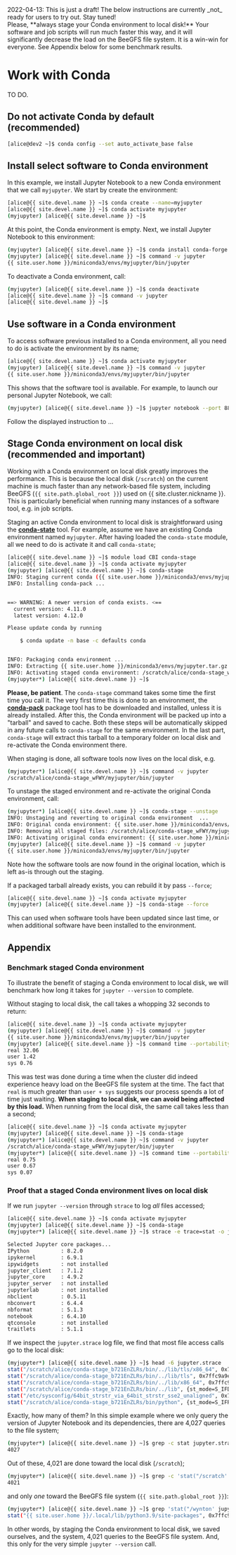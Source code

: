 <div class="alert alert-warning" role="alert" markdown="1">
2022-04-13: This is just a draft! The below instructions are currently _not_ ready for users to try out. Stay tuned!
</div>

<div class="alert alert-warning" role="alert" markdown="1">
Please, **always stage your Conda environment to local disk!** Your software and job scripts will run much faster this way, and it will significantly decrease the load on the BeeGFS file system. It is a win-win for everyone. See Appendix below for some benchmark results.
</div>


# Work with Conda

TO DO.

## Do not activate Conda by default (recommended)

```sh
[alice@dev2 ~]$ conda config --set auto_activate_base false
```


## Install select software to Conda environment

In this example, we install Jupyter Notebook to a new Conda environment that we call `myjupyter`.  We start by create the environment:

```sh
[alice@{{ site.devel.name }} ~]$ conda create --name=myjupyter
[alice@{{ site.devel.name }} ~]$ conda activate myjupyter
(myjupyter) [alice@{{ site.devel.name }} ~]$
```

At this point, the Conda environment is empty. Next, we install Jupyter Notebook to this environment:

```sh
(myjupyter) [alice@{{ site.devel.name }} ~]$ conda install conda-forge::notebook
(myjupyter) [alice@{{ site.devel.name }} ~]$ command -v jupyter
{{ site.user.home }}/miniconda3/envs/myjupyter/bin/jupyter
```

To deactivate a Conda environment, call:

```sh
(myjupyter) [alice@{{ site.devel.name }} ~]$ conda deactivate
[alice@{{ site.devel.name }} ~]$ command -v jupyter
[alice@{{ site.devel.name }} ~]$ 
```


## Use software in a Conda environment

To access software previous installed to a Conda environment, all you need to do is activate the environment by its name;

```sh
[alice@{{ site.devel.name }} ~]$ conda activate myjupyter
(myjupyter) [alice@{{ site.devel.name }} ~]$ command -v jupyter
{{ site.user.home }}/miniconda3/envs/myjupyter/bin/jupyter
```

This shows that the software tool is available. For example, to launch our personal Jupyter Notebook, we call:

```sh
(myjupyter) [alice@{{ site.devel.name }} ~]$ jupyter notebook --port 8890
```

Follow the displayed instruction to ...



## Stage Conda environment on local disk (recommended and important)

Working with a Conda environment on local disk greatly improves the performance.  This is because the local disk (`/scratch`) on the current machine is much faster than any network-based file system, including BeeGFS (`{{ site.path.global_root }}`) used on {{ site.cluster.nickname }}.  This is particularly beneficial when running many instances of a software tool, e.g. in job scripts.

Staging an active Conda environment to local disk is straightforward using the **[conda-state]** tool.  For example, assume we have an existing Conda environment named `myjupyter`.  After having loaded the `conda-state` module, all we need to do is activate it and call `conda-state`;

```sh
[alice@{{ site.devel.name }} ~]$ module load CBI conda-stage
[alice@{{ site.devel.name }} ~]$ conda activate myjupyter
(myjupyter) [alice@{{ site.devel.name }} ~]$ conda-stage
INFO: Staging current conda ({{ site.user.home }}/miniconda3/envs/myjupyter) environment to local disk ...
INFO: Installing conda-pack ...


==> WARNING: A newer version of conda exists. <==
  current version: 4.11.0
  latest version: 4.12.0

Please update conda by running

    $ conda update -n base -c defaults conda


INFO: Packaging conda environment ...
INFO: Extracting {{ site.user.home }}/miniconda3/envs/myjupyter.tar.gz {{ site.user.home }} (83685342 bytes; 2022-04-13 16:58:23.000000000 -0700) to /scratch/alice/conda-stage_wFWY/myjupyter
INFO: Activating staged conda environment: /scratch/alice/conda-stage_wFWY/myjupyter
(myjupyter*) [alice@{{ site.devel.name }} ~]$
```

**Please, be patient**. The `conda-stage` command takes some time the first time you call it. The very first time this is done to an environment, the **[conda-pack]** package tool has to be downloaded and installed, unless it is already installed. After this, the Conda environment will be packed up into a "tarball" and saved to cache.  Both these steps will be automatically skipped in any future calls to `conda-stage` for the same environment.  In the last part, `conda-stage` will extract this tarball to a temporary folder on local disk and re-activate the Conda environment there.

When staging is done, all software tools now lives on the local disk, e.g.

```sh
(myjupyter*) [alice@{{ site.devel.name }} ~]$ command -v jupyter
/scratch/alice/conda-stage_wFWY/myjupyter/bin/jupyter
```

To unstage the staged environment and re-activate the original Conda environment, call:

```sh
(myjupyter*) [alice@{{ site.devel.name }} ~]$ conda-stage --unstage
INFO: Unstaging and reverting to original conda environment  ...
INFO: Original conda environment: {{ site.user.home }}/miniconda3/envs/myjupyter
INFO: Removing all staged files: /scratch/alice/conda-stage_wFWY/myjupyter
INFO: Activating original conda environment: {{ site.user.home }}/miniconda3/envs/myjupyter
(myjupyter) [alice@{{ site.devel.name }} ~]$ command -v jupyter
{{ site.user.home }}/miniconda3/envs/myjupyter/bin/jupyter
```

Note how the software tools are now found in the original location, which is left as-is through out the staging.


If a packaged tarball already exists, you can rebuild it by pass `--force`;

```sh
[alice@{{ site.devel.name }} ~]$ conda activate myjupyter
(myjupyter) [alice@{{ site.devel.name }} ~]$ conda-stage --force
```

This can used when software tools have been updated since last time, or when additional software have been installed to the environment.


## Appendix

### Benchmark staged Conda environment

<!-- These benchmarks where collected on 2022-04-13 at 18:50 -->

To illustrate the benefit of staging a Conda environment to local disk, we will benchmark how long it takes for `jupyter --version` to complete.

Without staging to local disk, the call takes a whopping 32 seconds to return:

```sh
[alice@{{ site.devel.name }} ~]$ conda activate myjupyter
(myjupyter) [alice@{{ site.devel.name }} ~]$ command -v jupyter
{{ site.user.home }}/miniconda3/envs/myjupyter/bin/jupyter
(myjupyter) [alice@{{ site.devel.name }} ~]$ command time --portability jupyter --version > /dev/null
real 32.06
user 1.42
sys 0.76
```

This was test was done during a time when the cluster did indeed experience heavy load on the BeeGFS file system at the time.  The fact that `real` is much greater than `user + sys` suggests our process spends a lot of time just waiting.  **When staging to local disk, we can avoid being affected by this load.**  When running from the local disk, the same call takes less than a second;

```sh
[alice@{{ site.devel.name }} ~]$ conda activate myjupyter
(myjupyter) [alice@{{ site.devel.name }} ~]$ conda-stage
(myjupyter*) [alice@{{ site.devel.name }} ~]$ command -v jupyter
/scratch/alice/conda-stage_wFWY/myjupyter/bin/jupyter
(myjupyter*) [alice@{{ site.devel.name }} ~]$ command time --portability jupyter --version > /dev/null
real 0.75
user 0.67
sys 0.07
```


### Proof that a staged Conda environment lives on local disk

If we run `jupyter --version` through `strace` to log _all_ files accessed;

```sh
[alice@{{ site.devel.name }} ~]$ conda activate myjupyter
(myjupyter) [alice@{{ site.devel.name }} ~]$ conda-stage
(myjupyter*) [alice@{{ site.devel.name }} ~]$ strace -e trace=stat -o jupyter.strace jupyter --version

Selected Jupyter core packages...
IPython          : 8.2.0
ipykernel        : 6.9.1
ipywidgets       : not installed
jupyter_client   : 7.1.2
jupyter_core     : 4.9.2
jupyter_server   : not installed
jupyterlab       : not installed
nbclient         : 0.5.11
nbconvert        : 6.4.4
nbformat         : 5.1.3
notebook         : 6.4.10
qtconsole        : not installed
traitlets        : 5.1.1
```

If we inspect the `jupyter.strace` log file, we find that most file access calls go to the local disk:

```sh
(myjupyter*) [alice@{{ site.devel.name }} ~]$ head -6 jupyter.strace 
stat("/scratch/alice/conda-stage_b721EnZLRs/bin/../lib/tls/x86_64", 0x7ffc9a9ea980) = -1 ENOENT (No such file or directory)
stat("/scratch/alice/conda-stage_b721EnZLRs/bin/../lib/tls", 0x7ffc9a9ea980) = -1 ENOENT (No such file or directory)
stat("/scratch/alice/conda-stage_b721EnZLRs/bin/../lib/x86_64", 0x7ffc9a9ea980) = -1 ENOENT (No such file or directory)
stat("/scratch/alice/conda-stage_b721EnZLRs/bin/../lib", {st_mode=S_IFDIR|0755, st_size=8192, ...}) = 0
stat("/etc/sysconfig/64bit_strstr_via_64bit_strstr_sse2_unaligned", 0x7ffc9a9eaf10) = -1 ENOENT (No such file or directory)
stat("/scratch/alice/conda-stage_b721EnZLRs/bin/python", {st_mode=S_IFREG|0755, st_size=15880080, ...}) = 0
```

Exactly, how many of them?  In this simple example where we only query the version of Jupyter Notebook and its dependencies, there are 4,027 queries to the file system;

```sh
(myjupyter*) [alice@{{ site.devel.name }} ~]$ grep -c stat jupyter.strace 
4027
```

Out of these, 4,021 are done toward the local disk (`/scratch`);

```sh
(myjupyter*) [alice@{{ site.devel.name }} ~]$ grep -c 'stat("/scratch' jupyter.strace 
4021
```

and only _one_ toward the BeeGFS file system (`{{ site.path.global_root }}`):

```sh
(myjupyter*) [alice@{{ site.devel.name }} ~]$ grep 'stat("/wynton' jupyter.strace 
stat("{{ site.user.home }}/.local/lib/python3.9/site-packages", 0x7ffc9a9ea820) = -1 ENOENT (No such file or directory)
```

In other words, by staging the Conda environment to local disk, we saved ourselves, and the system, 4,021 queries to the BeeGFS file system. And, this only for the very simple `jupyter --version` call.


[conda-state]: https://github.com/HenrikBengtsson/conda-stage/
[conda-pack]: https://conda.github.io/conda-pack/
